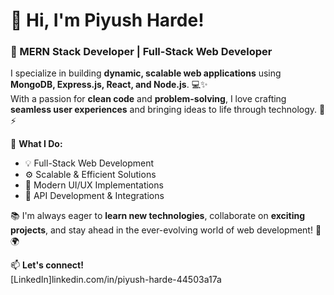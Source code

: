 # 👋 Hi, I'm Piyush Harde!  

### 🚀 MERN Stack Developer | Full-Stack Web Developer  

I specialize in building **dynamic, scalable web applications** using **MongoDB, Express.js, React, and Node.js**. 💻✨  
With a passion for **clean code** and **problem-solving**, I love crafting **seamless user experiences** and bringing ideas to life through technology. 🎨⚡  

🌟 **What I Do:**  
- 💡 Full-Stack Web Development  
- ⚙️ Scalable & Efficient Solutions  
- 🎨 Modern UI/UX Implementations  
- 📡 API Development & Integrations  

📚 I'm always eager to **learn new technologies**, collaborate on **exciting projects**, and stay ahead in the ever-evolving world of web development! 🚀🌍  

📫 **Let's connect!**  
[LinkedIn]linkedin.com/in/piyush-harde-44503a17a
